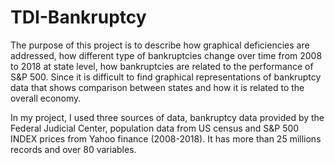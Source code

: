 # TDI-Bankruptcy
The purpose of this project is to describe how graphical deficiencies are addressed, how different type of bankruptcies change over time from 2008 to 2018 at state level, how bankruptcies are related to the performance of S&P 500. Since it is difficult to find graphical representations of bankruptcy data that shows comparison between states and how it is related to the overall economy.

In my project, I used three sources of data, bankruptcy data provided by the Federal Judicial Center, population data from US census and S&P 500 INDEX prices from Yahoo finance (2008-2018). It has more than 25 millions records and over 80 variables.
